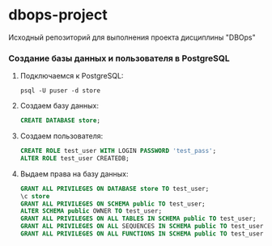 # dbops-project
Исходный репозиторий для выполнения проекта дисциплины "DBOps"

### Создание базы данных и пользователя в PostgreSQL

1. Подключаемся к PostgreSQL:
    ```
    psql -U puser -d store
    ```

2. Создаем базу данных:
    ```sql
    CREATE DATABASE store;
    ```

3. Создаем пользователя:
    ```sql
    CREATE ROLE test_user WITH LOGIN PASSWORD 'test_pass';
    ALTER ROLE test_user CREATEDB;
    ```

4. Выдаем права на базу данных:
    ```sql
    GRANT ALL PRIVILEGES ON DATABASE store TO test_user;
    \c store
    GRANT ALL PRIVILEGES ON SCHEMA public TO test_user;
    ALTER SCHEMA public OWNER TO test_user;
    GRANT ALL PRIVILEGES ON ALL TABLES IN SCHEMA public TO test_user;
    GRANT ALL PRIVILEGES ON ALL SEQUENCES IN SCHEMA public TO test_user;
    GRANT ALL PRIVILEGES ON ALL FUNCTIONS IN SCHEMA public TO test_user;
    ```


